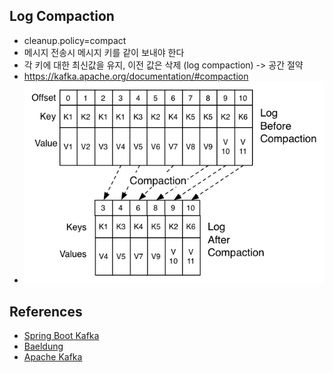 

## Log Compaction
- cleanup.policy=compact
- 메시지 전송시 메시지 키를 같이 보내야 한다
- 각 키에 대한 최신값을 유지, 이전 값은 삭제 (log compaction) -> 공간 절약
- https://kafka.apache.org/documentation/#compaction
- ![log-compaction.png](log-compaction.png)
## References

- [Spring Boot Kafka](https://docs.spring.io/spring-boot/docs/current/reference/html/messaging.html#messaging.kafka)
- [Baeldung](https://www.baeldung.com/spring-kafka)
- [Apache Kafka](https://kafka.apache.org/documentation/#gettingStarted) 